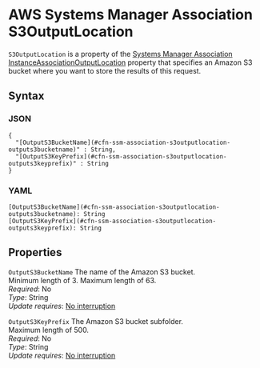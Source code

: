 # AWS Systems Manager Association S3OutputLocation<a name="aws-properties-ssm-association-s3outputlocation"></a>

`S3OutputLocation` is a property of the [Systems Manager Association InstanceAssociationOutputLocation](aws-properties-ssm-association-instanceassociationoutputlocation.md) property that specifies an Amazon S3 bucket where you want to store the results of this request\.

## Syntax<a name="w4ab1c21c14e2040b5"></a>

### JSON<a name="aws-properties-ssm-association-s3outputlocation-syntax.json"></a>

```
{
  "[OutputS3BucketName](#cfn-ssm-association-s3outputlocation-outputs3bucketname)" : String,
  "[OutputS3KeyPrefix](#cfn-ssm-association-s3outputlocation-outputs3keyprefix)" : String
}
```

### YAML<a name="aws-properties-ssm-association-s3outputlocation-syntax.yaml"></a>

```
[OutputS3BucketName](#cfn-ssm-association-s3outputlocation-outputs3bucketname): String
[OutputS3KeyPrefix](#cfn-ssm-association-s3outputlocation-outputs3keyprefix): String
```

## Properties<a name="w4ab1c21c14e2040b7"></a>

`OutputS3BucketName`  <a name="cfn-ssm-association-s3outputlocation-outputs3bucketname"></a>
The name of the Amazon S3 bucket\.  
Minimum length of 3\. Maximum length of 63\.  
*Required*: No  
*Type*: String  
*Update requires*: [No interruption](using-cfn-updating-stacks-update-behaviors.md#update-no-interrupt)

`OutputS3KeyPrefix`  <a name="cfn-ssm-association-s3outputlocation-outputs3keyprefix"></a>
The Amazon S3 bucket subfolder\.  
Maximum length of 500\.  
*Required*: No  
*Type*: String  
*Update requires*: [No interruption](using-cfn-updating-stacks-update-behaviors.md#update-no-interrupt)